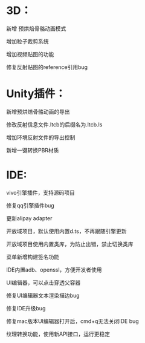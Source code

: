 # 3D：

   新增 预烘焙骨骼动画模式

   增加粒子裁剪系统

   增加视频贴图的功能

   修复反射贴图的reference引用bug


# Unity插件： 

   新增预烘焙骨骼动画的导出

   修改反射信息文件.ltcb的后缀名为.ltcb.ls

   增加环境反射文件的导出控制

   新增一键转换PBR材质

   
# IDE:
   
   vivo引擎插件，支持源码项目

   修复qq引擎插件bug

   更新alipay adapter

   开放域项目，默认使用内置d.ts，不再跟随引擎更新

   开放域项目使用内置类库，为防止出错，禁止切换类库

   菜单新增构建签名功能

   IDE内置adb、openssl，方便开发者使用

   UI编辑器，可以点击穿透父容器

   修复UI编辑器文本渲染描边bug

   修复IDE升级bug

   修复mac版本UI编辑器打开后，cmd+q无法关闭IDE bug

   纹理转换功能，使用新API接口，运行更稳定

   

